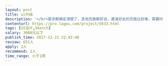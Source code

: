 ```yaml
---                
layout: post       
title: ui升级           
description: '</br>需求都确定清楚了，其他页面都好说，邀请好友的页面比较难，需要时间来画，明天可以先给几个页面先做着，邀请好友可以周末做，所有页面应该能在周日前完成1.邀请页；</br>2.tag；</br>3.其他细节</br>'     
contenturl: https://pro.lagou.com/project/5633.html      
tags: [UI设计,Sketch]            
salary: 3000元以下          
publish_time: 2017-12-21 22:43:48         
review: 651人                   
apply: 2人                   
recommend: 1人                   
time_range: 小于1周              
---                 
```

